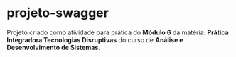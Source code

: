 # projeto-swagger

Projeto criado como atividade para prática do **Módulo 6** da matéria: **Prática Integradora Tecnologias Disruptivas**
do curso de **Análise e Desenvolvimento de Sistemas**.
